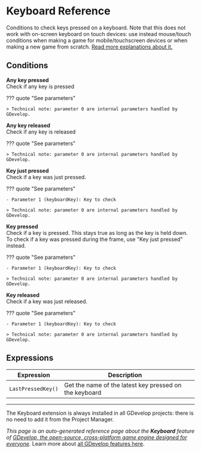 # Keyboard Reference

Conditions to check keys pressed on a keyboard. Note that this does not work with on-screen keyboard on touch devices: use instead mouse/touch conditions when making a game for mobile/touchscreen devices or when making a new game from scratch. [Read more explanations about it.](/gdevelop5/all-features/keyboard)

## Conditions

**Any key pressed**  
Check if any key is pressed

??? quote "See parameters"



    > Technical note: parameter 0 are internal parameters handled by GDevelop.

**Any key released**  
Check if any key is released

??? quote "See parameters"



    > Technical note: parameter 0 are internal parameters handled by GDevelop.

**Key just pressed**  
Check if a key was just pressed.

??? quote "See parameters"

    - Parameter 1 (keyboardKey): Key to check

    > Technical note: parameter 0 are internal parameters handled by GDevelop.

**Key pressed**  
Check if a key is pressed. This stays true as long as the key is held down. To check if a key was pressed during the frame, use "Key just pressed" instead.

??? quote "See parameters"

    - Parameter 1 (keyboardKey): Key to check

    > Technical note: parameter 0 are internal parameters handled by GDevelop.

**Key released**  
Check if a key was just released.

??? quote "See parameters"

    - Parameter 1 (keyboardKey): Key to check

    > Technical note: parameter 0 are internal parameters handled by GDevelop.

## Expressions

| Expression | Description |  |
|-----|-----|-----|
| `LastPressedKey()` | Get the name of the latest key pressed on the keyboard ||



---

The Keyboard extension is always installed in all GDevelop projects: there is no need to add it from the Project Manager.

*This page is an auto-generated reference page about the **Keyboard** feature of [GDevelop, the open-source, cross-platform game engine designed for everyone](https://gdevelop.io/).* Learn more about [all GDevelop features here](/gdevelop5/all-features).